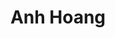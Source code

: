 ---
user: anh
title: Anh Hoang
position: Director of Special Projects
company: Dyad
featured: true
talk: keynote

sns: https://twitter.com/ChefAnhHoang

bio: Anh Hoang currently leads special projects, global operations, and design at Dyad, a digital platform that connects China's best and brightest to the world's top universities. Dyad was named Asia's Top Startup in 2015. When not at her desk or traveling around Asia, Anh enjoys sharing her love of the culinary arts by teaching charitable cooking classes. Her work was featured in a 2016 documentary as one of Shanghai's Rising New Chefs. Anh was a graduate of the University of Texas at Austin where she was a Woman's Scholar.

biocn: Anh Hoang currently leads special projects, global operations, and design at Dyad, a digital platform that connects China's best and brightest to the world's top universities. Dyad was named Asia's Top Startup in 2015. When not at her desk or traveling around Asia, Anh enjoys sharing her love of the culinary arts by teaching charitable cooking classes. Her work was featured in a 2016 documentary as one of Shanghai's Rising New Chefs. Anh was a graduate of the University of Texas at Austin where she was a Woman's Scholar.
---